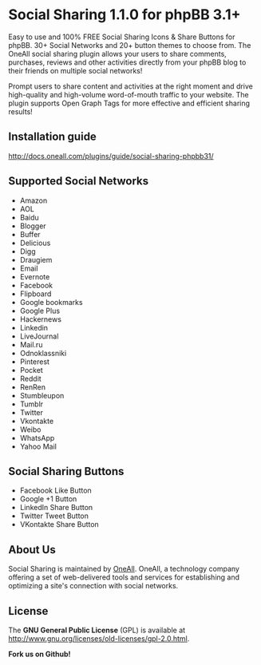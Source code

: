 # Social Sharing 1.1.0 for phpBB 3.1+
Easy to use and 100% FREE Social Sharing Icons & Share Buttons for phpBB. 30+ Social Networks and 20+ button themes to choose from. The OneAll social sharing plugin allows your users to share comments, purchases, reviews and other activities directly from your phpBB blog to their friends on multiple social networks!

Prompt users to share content and activities at the right moment and drive high-quality and high-volume word-of-mouth traffic to your website. The plugin supports Open Graph Tags for more effective and efficient sharing results!

## Installation guide
http://docs.oneall.com/plugins/guide/social-sharing-phpbb31/

## Supported Social Networks
* Amazon
* AOL
* Baidu
* Blogger
* Buffer
* Delicious
* Digg
* Draugiem
* Email
* Evernote
* Facebook
* Flipboard
* Google bookmarks
* Google Plus
* Hackernews
* Linkedin
* LiveJournal
* Mail.ru
* Odnoklassniki
* Pinterest
* Pocket
* Reddit
* RenRen
* Stumbleupon
* Tumblr
* Twitter
* Vkontakte
* Weibo
* WhatsApp
* Yahoo Mail

##  Social Sharing Buttons
* Facebook Like Button
* Google +1 Button
* LinkedIn Share Button
* Twitter Tweet Button
* VKontakte Share Button

## About Us
Social Sharing is maintained by [OneAll](http://www.oneall.com/). OneAll, a technology company offering a set of 
web-delivered tools and services for establishing and optimizing a site's connection with social networks.

## License
The **GNU General Public License** (GPL) is available at http://www.gnu.org/licenses/old-licenses/gpl-2.0.html.

**Fork us on Github!**
